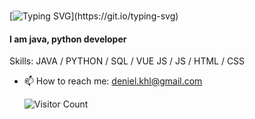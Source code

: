### 
[![Typing SVG](https://readme-typing-svg.demolab.com/?lines=Hello👋,+I'm+Daniel!)](https://git.io/typing-svg)

#### I am java, python developer

Skills: JAVA / PYTHON / SQL / VUE JS / JS / HTML / CSS

- 📫 How to reach me: deniel.khl@gmail.com

  ![Visitor Count](https://profile-counter.glitch.me/{Daniel}/count.svg)




